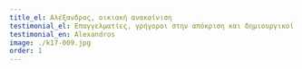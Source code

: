 ```yaml
---
title_el: Αλέξανδρος, οικιακή ανακαίνιση
testimonial_el: Επαγγελματίες, γρήγοροι στην απόκριση και δημιουργικοί. Ο σχεδιασμός της κουζίνας μεγιστοποίησε τον αποθηκευτικό χώρο ενώ ταυτόχρονα αύξησε τον χώρο πο κινούμαστε. Άλλαξε τελείως το πώς (και πόσο) χρησιμοποιούμε την κουζίνα μας!
testimonial_en: Alexandros
image: ./k17-009.jpg
order: 1
---
```

